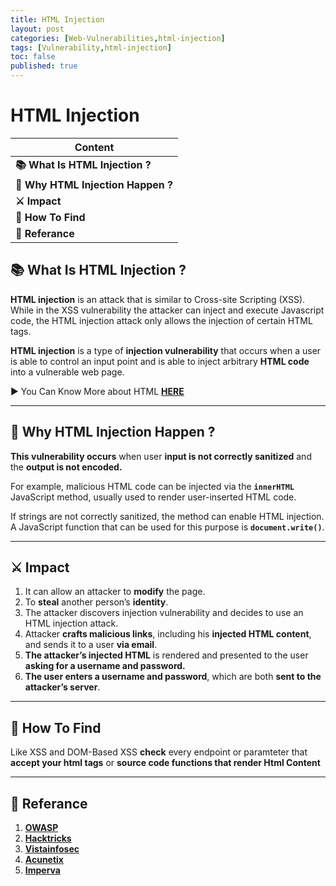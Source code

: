 ```yaml
---
title: HTML Injection
layout: post
categories: [Web-Vulnerabilities,html-injection]
tags: [Vulnerability,html-injection]
toc: false
published: true
---
```


# HTML Injection

| Content                            |
| ---------------------------------- |
| **📚 What Is HTML Injection ?**    |
| **🤔 Why HTML Injection Happen ?** |
| **⚔ Impact**                       |
| **🔎 How To Find**                 |
| **📕 Referance**                   |


## 📚 What Is HTML Injection ?

**HTML injection**  is an attack that is similar to Cross-site Scripting (XSS). While in the XSS vulnerability the attacker can inject and execute Javascript code, the HTML injection attack only allows the injection of certain HTML tags.

**HTML injection** is a type of **injection vulnerability** that occurs when a user is able to control an input point and is able to inject arbitrary **HTML code** into a vulnerable web page.

▶ You Can Know More about HTML **[HERE](https://www.w3schools.com/html/)**

---

## 🤔 Why HTML Injection Happen ?

**This vulnerability occurs** when user **input is not correctly sanitized** and the **output is not encoded.**

For example, malicious HTML code can be injected via the **`innerHTML`** JavaScript method, usually used to render user-inserted HTML code.

If strings are not correctly sanitized, the method can enable HTML injection. A JavaScript function that can be used for this purpose is **`document.write()`**.

---

## ⚔ Impact

1. It can allow an attacker to **modify** the page.
3. To **steal** another person’s **identity**.
4. The attacker discovers injection vulnerability and decides to use an HTML injection attack. 
5. Attacker **crafts malicious links**, including his **injected HTML content**, and sends it to a user **via email**. 
6. **The attacker’s injected HTML** is rendered and presented to the user **asking for a username and password.** 
7. **The user enters a username and password**, which are both **sent to the attacker’s server**.

---

## 🔎 How To Find

Like XSS and DOM-Based XSS **check** every endpoint or paramteter that **accept your html tags** or **source code functions that render Html Content** 

---

## 📕 Referance

1. **[OWASP](https://owasp.org/www-project-web-security-testing-guide/latest/4-Web_Application_Security_Testing/11-Client-side_Testing/03-Testing_for_HTML_Injection)**
3. **[Hacktricks](https://book.hacktricks.xyz/pentesting-web/dangling-markup-html-scriptless-injection)**
4. **[Vistainfosec](https://www.vistainfosec.com/blog/comprehensive-guide-on-html-injection/)**
5. **[Acunetix](https://www.acunetix.com/vulnerabilities/web/html-injection/)**
6. **[Imperva](https://www.imperva.com/learn/application-security/html-injection/)**
